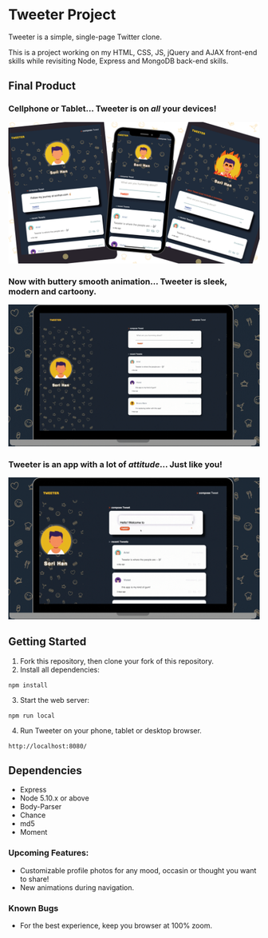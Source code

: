# Tweeter Project

Tweeter is a simple, single-page Twitter clone.

This is a project working on my HTML, CSS, JS, jQuery and AJAX front-end skills while revisiting Node, Express and MongoDB back-end skills.

## Final Product

### Cellphone or Tablet... Tweeter is on *all* your devices!
!["Login page"](https://github.com/hansori01/tweeter/blob/master/docs/tweeter1.png?raw=true)
 
### Now with buttery smooth animation... Tweeter is sleek, modern and cartoony.
!["My URLS page showing your unique TinyURLs"](https://github.com/hansori01/tweeter/blob/master/docs/tweeter2.gif?raw=true)

### Tweeter is an app with a lot of *attitude*... Just like you!
!["You can even edit your stored links!"](https://github.com/hansori01/tweeter/blob/master/docs/tweeter3.gif?raw=true)



## Getting Started

1. Fork this repository, then clone your fork of this repository.
2. Install all dependencies:
```
npm install
```
3. Start the web server:
```
npm run local
```
4. Run Tweeter on your phone, tablet or desktop browser.
```
http://localhost:8080/
```

## Dependencies

- Express
- Node 5.10.x or above
- Body-Parser
- Chance
- md5
- Moment

### Upcoming Features:
* Customizable profile photos for any mood, occasin or thought you want to share!
* New animations during navigation.

### Known Bugs
* For the best experience, keep you browser at 100% zoom.
